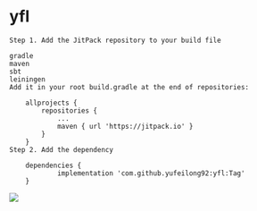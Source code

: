 # yfl

```
Step 1. Add the JitPack repository to your build file

gradle
maven
sbt
leiningen
Add it in your root build.gradle at the end of repositories:

	allprojects {
		repositories {
			...
			maven { url 'https://jitpack.io' }
		}
	}
Step 2. Add the dependency

	dependencies {
	        implementation 'com.github.yufeilong92:yfl:Tag'
	}
```

[![](https://jitpack.io/v/yufeilong92/yfl.svg)](https://jitpack.io/#yufeilong92/yfl)